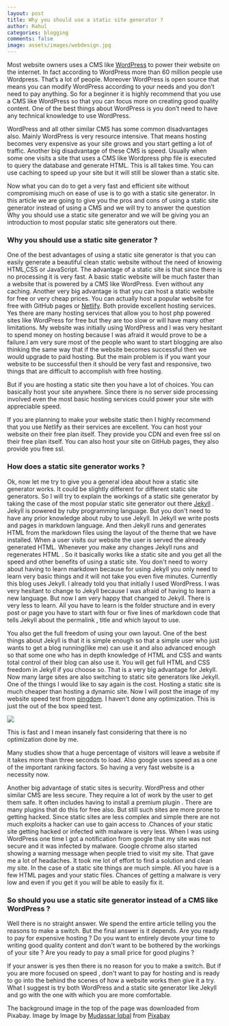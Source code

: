 ```yaml
---
layout: post
title: Why you should use a static site generator ?
author: Rahul
categories: blogging
comments: false
image: assets/images/webdesign.jpg
---
```

Most website owners uses a CMS like <a href= "https://wordpress.org">WordPress</a> to power their website on the internet. In fact according to WordPress more than 60 million people use Wordpress. That’s a lot of people. Moreover WordPress is open source that means you can modify WordPress according to your needs and you don’t need to pay anything. So for a beginner it is highly recommend that you use a CMS like WordPress so that you can focus more on creating good quality content. One of the best things about WordPress is you don’t need to have any technical knowledge to use WordPress.

WordPress and all other similar CMS has some common disadvantages also. Mainly WordPress is very resource intensive. That means hosting becomes very expensive as your site grows and you start getting a lot of traffic. Another big disadvantage of these CMS is speed. Usually when some one visits a site that uses a CMS like Wordpress php file is executed to query the database and generate HTML.
This is all takes time. You can use caching to speed up your site but it will still be slower than a static site.

Now what you can do to get a very fast and efficient site without compromising much on ease of use is to go with a static site generator. In this article we are going to give you the pros and cons of using a static site generator instead of using a CMS and we will try to answer the question Why you should use a static site generator and we will be giving you an introduction to most popular static site generators out there.

<h3> Why you should use a static site generator ? </h3>

One of the best advantages of using a static site generator is that you can easily generate a beautiful clean static website without the need of knowing HTML,CSS or JavaScript.
The advantage of a static site is that since there is no processing it is very fast. A basic static website will be much faster than a website that is powered by a CMS like WordPress. Even without any caching. Another very big advantage is that you can host a static website for free or very cheap prices. You can actually host a popular website for free with GitHub pages or <a href="https://www.netlify.com">Netlify</a>. Both provide excellent hosting services.
Yes there are many hosting services that allow you to host php powered sites like WordPress for free but they are too slow or will have many other limitations. My website was initially using WordPress and I was very hesitant to spend money on hosting because I was afraid it would prove to be a failure.I am very sure most of the people who want to start blogging are also thinking the same way that if the website becomes successful then we would upgrade to paid hosting. But the main problem is if you want your website to be successful then it should be very fast and responsive, two things that are difficult to accomplish with free hosting.

But if you are hosting a static site then you have a lot of choices. You can basically host your site anywhere. Since there is no server side processing  involved even the most basic hosting services could power your site with appreciable speed.

If you are planning to make your website static then I highly recommend that you use Netlify as their services are excellent. You can host your website on their free plan itself. They provide you CDN and even free ssl on their free plan itself. You can also host your site on GitHub pages, they also provide you free ssl.

<h3> How does a static site generator works ? </h3>

Ok, now let me try to give you a general idea about how a static site generator works. It could be slightly different for different static site generators. So I will try to explain the workings of a static site generator by taking the case of the most popular static site generator out there <a href="https://jekyllrb.com/">Jekyll</a> . Jekyll is powered by ruby programming language. But you don't need to have any prior knowledge about ruby to use Jekyll. In Jekyll we write posts and pages in markdown language. And then Jekyll runs and generates HTML from the markdown files using the layout of the theme that we have installed. When a user visits our website the user is served the already generated HTML. Whenever you make any changes Jekyll runs and regenerates HTML . So it basically works like a static site and you get all the speed and other benefits of using a static site.  You don't need to worry about having to learn markdown because for using Jekyll you only need to learn very basic things and it will not take you even five minutes. Currently this blog uses Jekyll. I already told you that initially I used WordPress. I was very hesitant to change to Jekyll because I was afraid of having to learn a new language. But now I am very happy that changed to Jekyll. There is very less to learn.  All you have to learn is the folder structure and in every post or page you have to start with four or five lines of markdown code that tells Jekyll about the permalink , title and which layout to use.

You also get the full freedom of using your own layout.
One of the best things about Jekyll is that it is simple enough so that a simple user who just wants to get a blog running(like me) can use it and also advanced enough so that some one who has in depth knowledge of HTML and CSS and wants total control of their blog can also use it. You will get full HTML and CSS freedom in Jekyll if you choose so. That is a very big advantage for Jekyll. Now many large sites are also switching to static site generators like Jekyll. One of the things I would like to say again is the cost. Hosting a static site is much cheaper than hosting a dynamic site.
Now I will post the image of my website speed test from <a href="https://tools.pingdom.com">pingdom</a>. I haven't done any optimization. This is just the out of the box speed test.

<img src='{{site.baseurl}}/assets/images/result.jpg'>

This is fast and I mean insanely fast considering that there is no optimization done by me.

Many studies show that a huge percentage of visitors will leave a website if it takes more than three seconds to load. Also google uses speed as a one of the important ranking factors. So having a very fast website is a necessity now.

Another big advantage of static sites is security. WordPress and other similar CMS are less secure. They require a lot of work by the user to get them safe. It often includes having to install a premium plugin . There are many plugins that do this for free also. But still such sites are more prone to getting hacked. Since static sites are less complex and simple there are not much exploits a hacker can use to gain access to .Chances of your static site getting hacked or infected with malware is very less. When I was using WordPress one time I got a notification from google that my site was not secure and it was infected by malware. Google chrome also started showing a warning message when people tried to visit my site. That gave me a lot of headaches. It took me lot of effort to find a solution and clean my site. In the case of a static site things are much simple. All you have is a few HTML pages and your static files. Chances of getting a malware is very low and even if you get it you will be able to easily fix it.

<h3> So should you use a static site generator instead of a CMS like WordPress ? </h3>

Well there is no straight answer. We spend the entire article telling you the reasons to make a switch. But the final answer is it depends. Are you ready to pay for expensive hosting ? Do you want to entirely devote your time to writing good quality content and don't want to be bothered by the workings of your site ? Are you ready to pay a small price for good plugins ?

If your answer is yes then there is no reason for you to make a switch. But if you are more focused on speed , don't want to pay for hosting and is ready to go into the behind the scenes of how a website works then give it a try.
What I suggest is try both WordPress and a static site generator like Jekyll and go with the one with which you are more comfortable.

The background image in the top of the page was downloaded from Pixabay. Image by Image by <a href="https://pixabay.com/users/kreatikar-8562930/?utm_source=link-attribution&amp;utm_medium=referral&amp;utm_campaign=image&amp;utm_content=3411373">Mudassar Iqbal</a> from <a href="https://pixabay.com/?utm_source=link-attribution&amp;utm_medium=referral&amp;utm_campaign=image&amp;utm_content=3411373">Pixabay</a>
